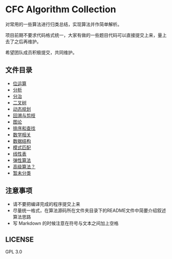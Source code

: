 # CFC Algorithm Collection

对常用的一些算法进行归类总结，实现算法并作简单解析。

项目前期不要求代码格式统一，大家有做的一些题目代码可以直接提交上来，量上去了之后再维护。

希望团队成员积极提交，共同维护。

##  文件目录

* [位运算](./位运算)
* [分析](./分析)
* [分治](./分治)
* [二叉树](./二叉树)
* [动态规划](./动态规划)
* [回溯与剪枝](./回溯与剪枝)
* [图论](./图论)
* [排序和查找](./排序和查找)
* [数学相关](./数学相关)
* [数据结构](./数据结构)
* [模式匹配](./模式匹配)
* [线性表](./线性表)
* [弹性算法](./弹性算法)
* [高级算法？](./高级算法？)
* [暂未分类](./暂未分类)

## 注意事项

* 请不要把编译完成的程序提交上来
* 尽量统一格式，在算法源码所在文件夹目录下的README文件中简要介绍叙述算法思路
* 写 Markdown 的时候注意在符号与文本之间加上空格


## LICENSE

GPL 3.0